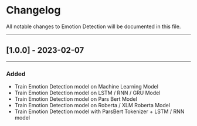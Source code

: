 # Changelog

All notable changes to Emotion Detection will be documented in this file.
<hr>

## [1.0.0] - 2023-02-07

<hr>

### Added

- Train Emotion Detection model on Machine Learning Model
- Train Emotion Detection model on LSTM / RNN / GRU Model
- Train Emotion Detection model on Pars Bert Model
- Train Emotion Detection model on Roberta / XLM Roberta Model
- Train Emotion Detection model with ParsBert Tokenizer + LSTM / RNN model
